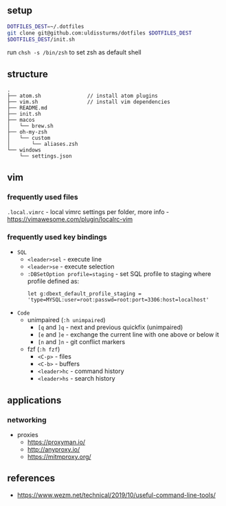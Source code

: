 ## setup

```bash
DOTFILES_DEST=~/.dotfiles
git clone git@github.com:uldissturms/dotfiles $DOTFILES_DEST
$DOTFILES_DEST/init.sh
```

run ```chsh -s /bin/zsh``` to set zsh as default shell

## structure

```
.
├── atom.sh               // install atom plugins
├── vim.sh                // install vim dependencies
├── README.md
├── init.sh
├── macos
│   └── brew.sh
├── oh-my-zsh
│   └── custom
│       └── aliases.zsh
└── windows
    └── settings.json
```

## vim

### frequently used files

`.local.vimrc` - local vimrc settings per folder, more info - https://vimawesome.com/plugin/localrc-vim

### frequently used key bindings

* `SQL`
  * `<leader>sel` - execute line
  * `<leader>se` - execute selection
  * `:DBSetOption profile=staging` - set SQL profile to staging where profile defined as:
    ```vim
    let g:dbext_default_profile_staging = 'type=MYSQL:user=root:passwd=root:port=3306:host=localhost'
    ```
* `Code`
  * unimpaired (`:h unimpaired`)
    * `[q` and `]q` - next and previous quickfix (unimpaired)
    * `[e` and `]e` - exchange the current line with one above or below it
    * `[n` and `]n` - git conflict markers
  * fzf (`:h fzf`)
    * `<C-p>` - files
    * `<C-b>` - buffers
    * `<leader>hc` - command history
    * `<leader>hs` - search history

## applications

### networking

* proxies
  * https://proxyman.io/
  * http://anyproxy.io/
  * https://mitmproxy.org/

## references

* https://www.wezm.net/technical/2019/10/useful-command-line-tools/
